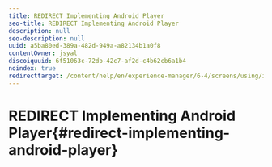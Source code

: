 ```yaml
---
title: REDIRECT Implementing Android Player
seo-title: REDIRECT Implementing Android Player
description: null
seo-description: null
uuid: a5ba80ed-389a-482d-949a-a82134b1a0f8
contentOwner: jsyal
discoiquuid: 6f51063c-72db-42c7-af2d-c4b62cb6a1b4
noindex: true
redirecttarget: /content/help/en/experience-manager/6-4/screens/using/implementing-android-player
---
```


# REDIRECT Implementing Android Player{#redirect-implementing-android-player}

